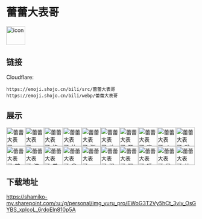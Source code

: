 # 蕾蕾大表哥
<img src="https://emoji.shojo.cn/bili/src/蕾蕾大表哥/icon.png" width="50" height="50" alt="icon">

## 链接
Cloudflare:
```
https://emoji.shojo.cn/bili/src/蕾蕾大表哥
https://emoji.shojo.cn/bili/webp/蕾蕾大表哥
```
## 展示
<img src="https://emoji.shojo.cn/bili/src/蕾蕾大表哥/蕾蕾大表哥-no.png" width="50" height="50" alt="蕾蕾大表哥-no"><img src="https://emoji.shojo.cn/bili/src/蕾蕾大表哥/蕾蕾大表哥-yes.png" width="50" height="50" alt="蕾蕾大表哥-yes"><img src="https://emoji.shojo.cn/bili/src/蕾蕾大表哥/蕾蕾大表哥-抱抱.png" width="50" height="50" alt="蕾蕾大表哥-抱抱"><img src="https://emoji.shojo.cn/bili/src/蕾蕾大表哥/蕾蕾大表哥-比心.png" width="50" height="50" alt="蕾蕾大表哥-比心"><img src="https://emoji.shojo.cn/bili/src/蕾蕾大表哥/蕾蕾大表哥-测码.png" width="50" height="50" alt="蕾蕾大表哥-测码"><img src="https://emoji.shojo.cn/bili/src/蕾蕾大表哥/蕾蕾大表哥-地蕾.png" width="50" height="50" alt="蕾蕾大表哥-地蕾"><img src="https://emoji.shojo.cn/bili/src/蕾蕾大表哥/蕾蕾大表哥-耳机一歪.png" width="50" height="50" alt="蕾蕾大表哥-耳机一歪"><img src="https://emoji.shojo.cn/bili/src/蕾蕾大表哥/蕾蕾大表哥-欢呼.png" width="50" height="50" alt="蕾蕾大表哥-欢呼"><img src="https://emoji.shojo.cn/bili/src/蕾蕾大表哥/蕾蕾大表哥-火大.png" width="50" height="50" alt="蕾蕾大表哥-火大"><img src="https://emoji.shojo.cn/bili/src/蕾蕾大表哥/蕾蕾大表哥-就这.png" width="50" height="50" alt="蕾蕾大表哥-就这"><img src="https://emoji.shojo.cn/bili/src/蕾蕾大表哥/蕾蕾大表哥-辣眼睛.png" width="50" height="50" alt="蕾蕾大表哥-辣眼睛"><img src="https://emoji.shojo.cn/bili/src/蕾蕾大表哥/蕾蕾大表哥-流汗.png" width="50" height="50" alt="蕾蕾大表哥-流汗"><img src="https://emoji.shojo.cn/bili/src/蕾蕾大表哥/蕾蕾大表哥-美妙开局.png" width="50" height="50" alt="蕾蕾大表哥-美妙开局"><img src="https://emoji.shojo.cn/bili/src/蕾蕾大表哥/蕾蕾大表哥-拿来吧你.png" width="50" height="50" alt="蕾蕾大表哥-拿来吧你"><img src="https://emoji.shojo.cn/bili/src/蕾蕾大表哥/蕾蕾大表哥-嗯？.png" width="50" height="50" alt="蕾蕾大表哥-嗯？"><img src="https://emoji.shojo.cn/bili/src/蕾蕾大表哥/蕾蕾大表哥-弱爆.png" width="50" height="50" alt="蕾蕾大表哥-弱爆"><img src="https://emoji.shojo.cn/bili/src/蕾蕾大表哥/蕾蕾大表哥-喂喂喂.png" width="50" height="50" alt="蕾蕾大表哥-喂喂喂"><img src="https://emoji.shojo.cn/bili/src/蕾蕾大表哥/蕾蕾大表哥-嘻嘻.png" width="50" height="50" alt="蕾蕾大表哥-嘻嘻"><img src="https://emoji.shojo.cn/bili/src/蕾蕾大表哥/蕾蕾大表哥-早八.png" width="50" height="50" alt="蕾蕾大表哥-早八"><img src="https://emoji.shojo.cn/bili/src/蕾蕾大表哥/蕾蕾大表哥-站长推荐.png" width="50" height="50" alt="蕾蕾大表哥-站长推荐">

## 下载地址

https://shamiko-my.sharepoint.com/:u:/g/personal/img_yuru_pro/EWoG3T2Vy5hCt_3viv_OsGYBS_xplcoL_6rdoEln810p5A